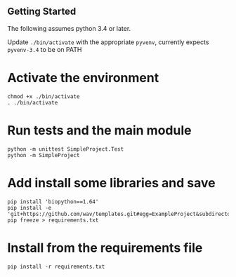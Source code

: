 ## Getting Started

The following assumes python 3.4 or later.

Update `./bin/activate` with the appropriate `pyvenv`, currently expects `pyvenv-3.4` to be on PATH

# Activate the environment
```
chmod +x ./bin/activate
. ./bin/activate
```
# Run tests and the main module
```
python -m unittest SimpleProject.Test
python -m SimpleProject
```
# Add install some libraries and save
```
pip install 'biopython==1.64'
pip install -e 'git+https://github.com/wav/templates.git#egg=ExampleProject&subdirectory=py/ExampleProject'
pip freeze > requirements.txt
```
# Install from the requirements file
```
pip install -r requirements.txt
```